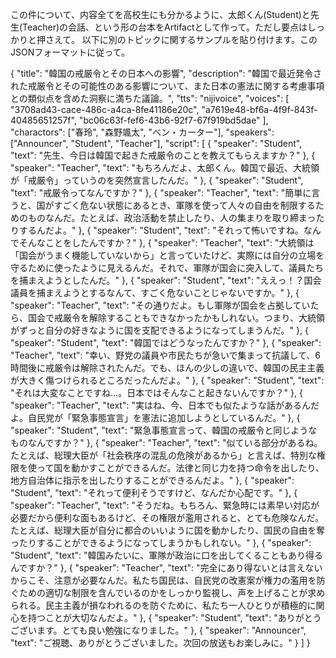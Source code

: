 この件について、内容全てを高校生にも分かるように、太郎くん(Student)と先生(Teacher)の会話、という形の台本をArtifactとして作って。ただし要点はしっかりと押さえて。
以下に別のトピックに関するサンプルを貼り付けます。このJSONフォーマットに従って。

{
  "title": "韓国の戒厳令とその日本への影響",
  "description": "韓国で最近発令された戒厳令とその可能性のある影響について、また日本の憲法に関する考慮事項との類似点を含めた洞察に満ちた議論。",
  "tts": "nijivoice",
  "voices": [
    "3708ad43-cace-486c-a4ca-8fe41186e20c",
    "a7619e48-bf6a-4f9f-843f-40485651257f",
    "bc06c63f-fef6-43b6-92f7-67f919bd5dae"
  ],
  "charactors": ["春玲", "森野颯太", "ベン・カーター"],
  "speakers": ["Announcer", "Student", "Teacher"],
  "script": [
    {
      "speaker": "Student",
      "text": "先生、今日は韓国で起きた戒厳令のことを教えてもらえますか？"
    },
    {
      "speaker": "Teacher",
      "text": "もちろんだよ、太郎くん。韓国で最近、大統領が「戒厳令」っていうのを突然宣言したんだ。"
    },
    {
      "speaker": "Student",
      "text": "戒厳令ってなんですか？"
    },
    {
      "speaker": "Teacher",
      "text": "簡単に言うと、国がすごく危ない状態にあるとき、軍隊を使って人々の自由を制限するためのものなんだ。たとえば、政治活動を禁止したり、人の集まりを取り締まったりするんだよ。"
    },
    {
      "speaker": "Student",
      "text": "それって怖いですね。なんでそんなことをしたんですか？"
    },
    {
      "speaker": "Teacher",
      "text": "大統領は「国会がうまく機能していないから」と言っていたけど、実際には自分の立場を守るために使ったように見えるんだ。それで、軍隊が国会に突入して、議員たちを捕まえようとしたんだ。"
    },
    {
      "speaker": "Student",
      "text": "ええっ！？国会議員を捕まえようとするなんて、すごく危ないことじゃないですか。"
    },
    {
      "speaker": "Teacher",
      "text": "その通りだよ。もし軍隊が国会を占拠していたら、国会で戒厳令を解除することもできなかったかもしれない。つまり、大統領がずっと自分の好きなように国を支配できるようになってしまうんだ。"
    },
    {
      "speaker": "Student",
      "text": "韓国ではどうなったんですか？"
    },
    {
      "speaker": "Teacher",
      "text": "幸い、野党の議員や市民たちが急いで集まって抗議して、6時間後に戒厳令は解除されたんだ。でも、ほんの少しの違いで、韓国の民主主義が大きく傷つけられるところだったんだよ。"
    },
    {
      "speaker": "Student",
      "text": "それは大変なことですね…。日本ではそんなこと起きないんですか？"
    },
    {
      "speaker": "Teacher",
      "text": "実はね、今、日本でも似たような話があるんだよ。自民党が「緊急事態宣言」を憲法に追加しようとしているんだ。"
    },
    {
      "speaker": "Student",
      "text": "緊急事態宣言って、韓国の戒厳令と同じようなものなんですか？"
    },
    {
      "speaker": "Teacher",
      "text": "似ている部分があるね。たとえば、総理大臣が「社会秩序の混乱の危険があるから」と言えば、特別な権限を使って国を動かすことができるんだ。法律と同じ力を持つ命令を出したり、地方自治体に指示を出したりすることができるんだよ。"
    },
    {
      "speaker": "Student",
      "text": "それって便利そうですけど、なんだか心配です。"
    },
    {
      "speaker": "Teacher",
      "text": "そうだね。もちろん、緊急時には素早い対応が必要だから便利な面もあるけど、その権限が濫用されると、とても危険なんだ。たとえば、総理大臣が自分に都合のいいように国を動かしたり、国民の自由を奪ったりすることができるようになってしまうかもしれない。"
    },
    {
      "speaker": "Student",
      "text": "韓国みたいに、軍隊が政治に口を出してくることもあり得るんですか？"
    },
    {
      "speaker": "Teacher",
      "text": "完全にあり得ないとは言えないからこそ、注意が必要なんだ。私たち国民は、自民党の改憲案が権力の濫用を防ぐための適切な制限を含んでいるのかをしっかり監視し、声を上げることが求められる。民主主義が損なわれるのを防ぐために、私たち一人ひとりが積極的に関心を持つことが大切なんだよ。"
    },
    {
      "speaker": "Student",
      "text": "ありがとうございます。とても良い勉強になりました。"
    },
    {
      "speaker": "Announcer",
      "text": "ご視聴、ありがとうございました。次回の放送もお楽しみに。"
    }
  ]
}